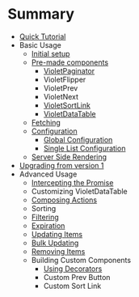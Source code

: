 # Summary

* [Quick Tutorial](introduction.md)
* Basic Usage
   * [Initial setup](create_paginator.md)
   * [Pre-made components](pre-made_components.md)
       * [VioletPaginator](violetpaginator.md)
       * VioletFlipper
       * VioletPrev
       * VioletNext
       * [VioletSortLink](violetsortlink.md)
       * [VioletDataTable](violetdatatable.md)
   * [Fetching](fetching.md)
   * [Configuration](configuration.md)
       * [Global Configuration](global_configuration.md)
       * [Single List Configuration](single_list_configuration.md)
   * [Server Side Rendering](server-side-rendering.md)
* [Upgrading from version 1](upgrade_guide.md)
* Advanced Usage
   * [Intercepting the Promise](intercepting_the_promise.md)
   * Customizing VioletDataTable
   * [Composing Actions](composing_actions.md)
   * Sorting
   * [Filtering](filtering.md)
   * [Expiration](expiration.md)
   * [Updating Items](updating_items.md)
   * [Bulk Updating](bulk_updating.md)
   * [Removing Items](removing_items.md)
   * Building Custom Components
       * [Using Decorators](the_paginationwrapper.md)
       * Custom Prev Button
       * Custom Sort Link


